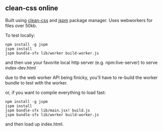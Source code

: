clean-css online
---------------

Built using [clean-css](https://github.com/jakubpawlowicz/clean-css) and [jspm](http://jspm.io/) package manager.
Uses webworkers for files over 50kb.

To test locally:

````
npm install -g jspm
jspm install
jspm bundle-sfx lib/worker build-worker.js
````
and then use your favorite local http server (e.g. npm:live-server) to serve index-dev.html

due to the web worker API being finicky, you'll have to re-build the worker bundle to test with the worker.

or, if you want to compile everything to load fast:
````
npm install -g jspm
jspm install
jspm bundle-sfx lib/main.jsx! build.js
jspm bundle-sfx lib/worker build-worker.js
````
and then load up index.html.


